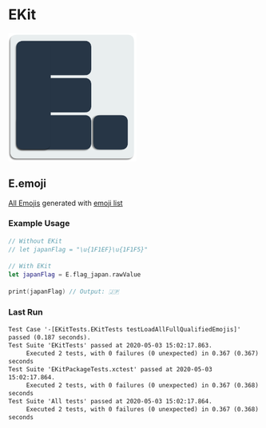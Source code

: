 # EKit

<img src="logo.png" width="256">

## E.emoji

[All Emojis](emojis.md) generated with [emoji list](https://unicode.org/Public/emoji/12.0/emoji-test.txt)

### Example Usage

```swift
// Without EKit
// let japanFlag = "\u{1F1EF}\u{1F1F5}"

// With EKit
let japanFlag = E.flag_japan.rawValue

print(japanFlag) // Output: 🇯🇵
```

### Last Run
```
Test Case '-[EKitTests.EKitTests testLoadAllFullQualifiedEmojis]' passed (0.187 seconds).
Test Suite 'EKitTests' passed at 2020-05-03 15:02:17.863.
	 Executed 2 tests, with 0 failures (0 unexpected) in 0.367 (0.367) seconds
Test Suite 'EKitPackageTests.xctest' passed at 2020-05-03 15:02:17.864.
	 Executed 2 tests, with 0 failures (0 unexpected) in 0.367 (0.368) seconds
Test Suite 'All tests' passed at 2020-05-03 15:02:17.864.
	 Executed 2 tests, with 0 failures (0 unexpected) in 0.367 (0.368) seconds
```

